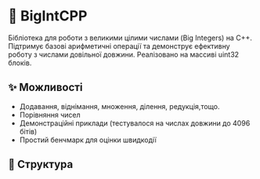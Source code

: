 # 🧮 BigIntCPP

Бібліотека для роботи з великими цілими числами (Big Integers) на C++.  
Підтримує базові арифметичні операції та демонструє ефективну роботу з числами довільної довжини.
Реалізовано на массиві uint32 блоків.

## ✨ Можливості
- Додавання, віднімання, множення, ділення, редукція,тощо.
- Порівняння чисел
- Демонстраційні приклади (тестувалося на числах довжини до 4096 бітів)
- Простий бенчмарк для оцінки швидкодії

## 🧱 Структура
